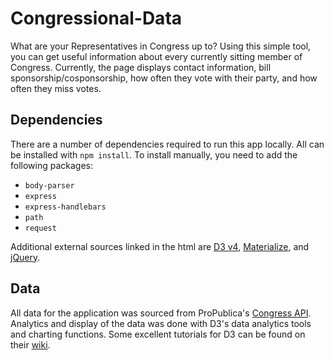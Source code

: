 # Congressional-Data
What are your Representatives in Congress up to? Using this simple tool, you can get useful information about every currently sitting member of Congress. Currently, the page displays contact information, bill sponsorship/cosponsorship, how often they vote with their party, and how often they miss votes.

## Dependencies
There are a number of dependencies required to run this app locally. All can be installed with ```npm install```. To install manually, you need to add the following packages:
* ```body-parser```
* ```express```
* ```express-handlebars```
* ```path```
* ```request```

Additional external sources linked in the html are [D3 v4](https://d3js.org/), [Materialize](http://materializecss.com/), and [jQuery](https://code.jquery.com/).

## Data
All data for the application was sourced from ProPublica's [Congress API](https://projects.propublica.org/api-docs/congress-api/). Analytics and display of the data was done with D3's data analytics tools and charting functions. Some excellent tutorials for D3 can be found on their [wiki](https://github.com/d3/d3/wiki/tutorials).
